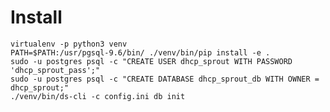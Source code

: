 # Install

    virtualenv -p python3 venv
    PATH=$PATH:/usr/pgsql-9.6/bin/ ./venv/bin/pip install -e .
    sudo -u postgres psql -c "CREATE USER dhcp_sprout WITH PASSWORD 'dhcp_sprout_pass';"
    sudo -u postgres psql -c "CREATE DATABASE dhcp_sprout_db WITH OWNER = dhcp_sprout;"
    ./venv/bin/ds-cli -c config.ini db init
